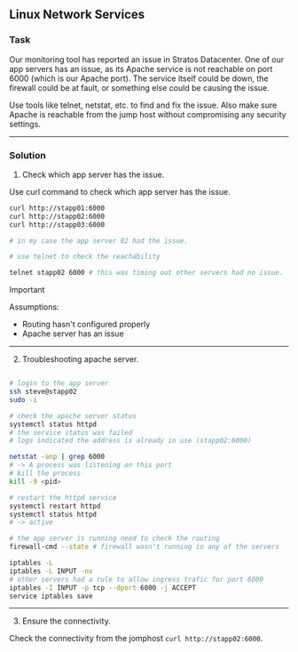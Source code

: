## Linux Network Services

### Task

Our monitoring tool has reported an issue in Stratos Datacenter. One of our app servers has an issue, as its Apache service is 
not reachable on port 6000 (which is our Apache port). The service itself could be down, the firewall could be at fault, or 
something else could be causing the issue.

Use tools like telnet, netstat, etc. to find and fix the issue. Also make sure Apache is reachable from the jump host without 
compromising any security settings.

---

### Solution

1. Check which app server has the issue.

Use curl command to check which app server has the issue.

```sh
curl http://stapp01:6000
curl http://stapp02:6000
curl http://stapp03:6000

# in my case the app server 02 had the issue.

# use telnet to check the reachability

telnet stapp02 6000 # this was timing out other servers had no issue.

```
> [!IMPORTANT]
> Assumptions:
>   - Routing hasn't configured properly
>   - Apache server has an issue

---

2. Troubleshooting apache server.

```sh

# login to the app server
ssh steve@stapp02
sudo -i

# check the apache server status
systemctl status httpd
# the service status was failed
# logs indicated the address is already in use (stapp02:6000)

netstat -anp | grep 6000
# -> A process was listening on this port
# kill the process
kill -9 <pid>

# restart the httpd service
systemctl restart httpd
systemctl status httpd
# -> active

# the app server is running need to check the routing
firewall-cmd --state # firewall wasn't running in any of the servers

iptables -L
iptables -L INPUT -nv
# other servers had a rule to allow ingress trafic for port 6000
iptables -I INPUT -p tcp --dport 6000 -j ACCEPT
service iptables save

```

---

3. Ensure the connectivity.

Check the connectivity from the jomphost `curl http://stapp02:6000`.
